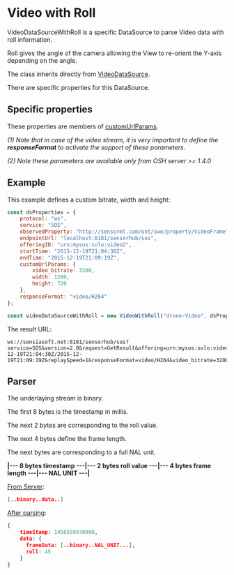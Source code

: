 # Video with Roll

VideoDataSourceWithRoll is a specific DataSource to parse Video data with roll information.

Roll gives the angle of the camera allowing the View to re-orient the Y-axis depending on the angle.

The class inherits directly from [VideoDataSource](video.md).

There are specific properties for this DataSource.

## Specific properties

These properties are members of [customUrlParams](general.md#global-configuration).

<DocumentationLoad path="/guide/api/VideoWithRoll.html"/>

*(1) Note that in case of the video stream, it is very important to define the **responseFormat** to activate the support of these parameters.*

*(2) Note these parameters are available only from OSH server >= 1.4.0*

## Example

This example defines a custom bitrate, width and height:
```jsx
const dsProperties = {
    protocol: "ws",
    service: "SOS",
    observedProperty: "http://sensorml.com/ont/swe/property/VideoFrame",
    endpointUrl: "localhost:8181/sensorhub/sos",
    offeringID: "urn:mysos:solo:video2",
    startTime: "2015-12-19T21:04:30Z",
    endTime: "2015-12-19T21:09:19Z",
    customUrlParams: {
        video_bitrate: 3200,
        width: 1280,
        height: 720
    },
    responseFormat: "video/H264"
};

const videoDataSourceWithRoll = new VideoWithRoll("drone-Video", dsProperties);
```

The result URL:

```http
ws://sensiasoft.net:8181/sensorhub/sos?service=SOS&version=2.0&request=GetResult&offering=urn:mysos:solo:video2&observedProperty=http://sensorml.com/ont/swe/property/VideoFrame&temporalFilter=phenomenonTime,2015-12-19T21:04:30Z/2015-12-19T21:09:19Z&replaySpeed=1&responseFormat=video/H264&video_bitrate=3200&video_width=1280&video_height=720
```

## Parser

The underlaying stream is binary.
 
The first 8 bytes is the timestamp in millis.
 
The next 2 bytes are corresponding to the roll value.

The next 4 bytes define the frame length.

The next bytes are corresponding to a full NAL unit.

**|--- 8 bytes timestamp ---|--- 2 bytes roll value ---|--- 4 bytes frame length ---|--- NAL UNIT ---|**

<ins>From Server</ins>:

```json
[..binary..data..]
```

<ins>After parsing</ins>:

```json
{
    timeStamp: 1450559070000,
    data: {
      frameData: [..binary..NAL_UNIT...],
      roll: 45    
    } 
}  
```


